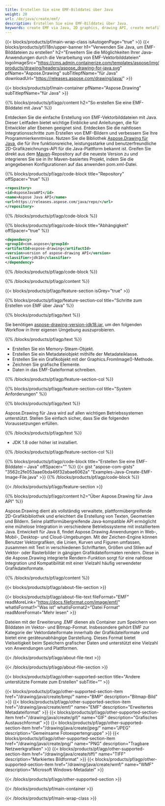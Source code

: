 ```yaml
---
title: Erstellen Sie eine EMF-Bilddatei über Java
weight: 20
url: /de/java/create/emf/
description: Erstellen Sie eine EMF-Bilddatei über Java.
keywords: create EMF via Java, 2D graphics, drawing API, create metafile in Java, Drawing für Java, save EMF image file, cross-platform 2D graphic library, Metafile class, vector graphics drawing, draw line, EMF image file, Graphics file formats
---
```


{{< blocks/products/pf/main-wrap-class isAutogenPage="true" >}}
{{< blocks/products/pf/i18n/upper-banner h1="Verwenden Sie Java, um EMF-Bilddateien zu erstellen" h2="Erweitern Sie die Möglichkeiten Ihrer Java-Anwendungen durch die Verarbeitung von EMF-Vektorbilddateien" logoImageSrc="https://cms.admin.containerize.com/templates/aspose/img/products/drawing/headers/aspose_drawing-for-java.svg" pfName="Aspose.Drawing" subTitlepfName="für Java" downloadUrl="https://releases.aspose.com/drawing/java/" >}}

{{< blocks/products/pf/main-container pfName="Aspose.Drawing" subTitlepfName="für Java" >}}


{{% blocks/products/pf/agp/content h2="So erstellen Sie eine EMF-Bilddatei mit Java" %}}

Entdecken Sie die einfache Erstellung von EMF-Vektorbilddateien mit Java. Dieser Leitfaden bietet wichtige Einblicke und Anleitungen, die für Entwickler aller Ebenen geeignet sind. Entdecken Sie die nahtlosen Integrationsschritte zum Erstellen von EMF-Bildern und verbessern Sie Ihre Programmierkenntnisse. Nutzen Sie die Bibliothek [Aspose.Drawing für Java](https://products.aspose.com/drawing/java), die für ihre funktionsreiche, leistungsstarke und benutzerfreundliche 2D-Grafikzeichnungs-API für die Java-Plattform bekannt ist. Greifen Sie direkt aus dem [Maven](https://releases.aspose.com/java/repo/com/aspose/aspose-drawing/)-Repository auf die neueste Version zu und integrieren Sie sie in Ihr Maven-basiertes Projekt, indem Sie die angegebenen Konfigurationen auf das anwenden pom.xml-Datei.

{{% blocks/products/pf/agp/code-block title="Repository" offSpacer="true" %}}

```xml
<repository>
<id>AsposeJavaAPI</id>
<name>Aspose Java API</name>
<url>https://releases.aspose.com/java/repo/</url>
</repository>
```

{{% /blocks/products/pf/agp/code-block %}}

{{% blocks/products/pf/agp/code-block title="Abhängigkeit" offSpacer="true" %}}

```xml
<dependency>
<groupId>com.aspose</groupId>
<artifactId>aspose-drawing</artifactId>
<version>version of aspose-drawing API</version>
<classifier>jdk18</classifier>
</dependency>
```

{{% /blocks/products/pf/agp/code-block %}}

{{% /blocks/products/pf/agp/content %}}


{{< blocks/products/pf/agp/feature-section isGrey="true" >}}

{{% blocks/products/pf/agp/feature-section-col title="Schritte zum Erstellen von EMF über Java" %}}

{{% blocks/products/pf/agp/text %}}

Sie benötigen [aspose-drawing-version-jdk18.jar](https://releases.aspose.com/drawing/java/), um den folgenden Workflow in Ihrer eigenen Umgebung auszuprobieren.

{{% /blocks/products/pf/agp/text %}}

+ Erstellen Sie ein Memory-Steam-Objekt.
+ Erstellen Sie ein Metadateiobjekt mithilfe der Metadateiklasse.
+ Erstellen Sie ein Grafikobjekt mit der Graphics.FromImage()-Methode.
+ Zeichnen Sie grafische Elemente.
+ Daten in das EMF-Dateiformat schreiben.

{{% /blocks/products/pf/agp/feature-section-col %}}

{{% blocks/products/pf/agp/feature-section-col title="System Anforderungen" %}}

{{% blocks/products/pf/agp/text %}}

Aspose.Drawing für Java wird auf allen wichtigen Betriebssystemen unterstützt. Stellen Sie einfach sicher, dass Sie die folgenden Voraussetzungen erfüllen.

{{% /blocks/products/pf/agp/text %}}

- JDK 1.8 oder höher ist installiert.

{{% /blocks/products/pf/agp/feature-section-col %}}

{{% blocks/products/pf/agp/code-block title="Erstellen Sie eine EMF-Bilddatei – Java" offSpacer="" %}}
{{< gist "aspose-com-gists" "3562c2fe053aae0bda46f32abae6062a" "Examples-Java-Create-EMF-Image-File.java" >}}
{{% /blocks/products/pf/agp/code-block %}}

{{< /blocks/products/pf/agp/feature-section >}}


<!-- aboutfile Starts -->

{{% blocks/products/pf/agp/content h2="Über Aspose.Drawing für Java API" %}}

Aspose.Drawing dient als vollständig verwaltete, plattformübergreifende 2D-Grafikbibliothek und erleichtert die Erstellung von Texten, Geometrien und Bildern. Seine plattformübergreifende Java-kompatible API ermöglicht eine mühelose Integration in verschiedene Betriebssysteme mit installiertem Java. Entwickelt für Java 8, findet Aspose.Drawing Anwendungen in Web-, Mobil-, Desktop- und Cloud-Umgebungen. Mit der Zeichen-Engine können Benutzer Vektorgrafiken, die Linien, Kurven und Figuren umfassen, zusammen mit Text in verschiedenen Schriftarten, Größen und Stilen auf Vektor- oder Rasterbilder in gängigen Grafikdateiformaten rendern. Diese in die Aspose.Drawing integrierte Rendern-Funktion sorgt für eine nahtlose Integration und Kompatibilität mit einer Vielzahl häufig verwendeter Grafikdateiformate.

{{% /blocks/products/pf/agp/content %}}


{{< blocks/products/pf/agp/about-file-section >}}

{{< blocks/products/pf/agp/about-file-text fileFormat="EMF" readMoreLink="https://docs.fileformat.com/image/emf/" whatIsFormat1="Was ist" whatIsFormat2="Datei Format" readMoreFormat="Mehr lesen" >}}

Dateien mit der Erweiterung .EMF dienen als Container zum Speichern von Bilddaten im Vektor- und Bitmap-Format. Insbesondere gehört EMF zur Kategorie der Vektordateiformate innerhalb der Grafikdateiformate und bietet eine geräteunabhängige Darstellung. Dieses Format bietet Vielseitigkeit beim Speichern grafischer Daten und unterstützt eine Vielzahl von Anwendungen und Plattformen.

{{< /blocks/products/pf/agp/about-file-text >}}

{{< /blocks/products/pf/agp/about-file-section >}}

<!-- aboutfile Ends -->


{{< blocks/products/pf/agp/other-supported-section title="Andere unterstützte Formate zum Erstellen" subTitle="" >}}

{{< blocks/products/pf/agp/other-supported-section-item href="/drawing/java/create/bmp/" name="BMP" description="Bitmap-Bild" >}}
{{< blocks/products/pf/agp/other-supported-section-item href="/drawing/java/create/emf/" name="EMF" description="Erweitertes Metadateiformat" >}}
{{< blocks/products/pf/agp/other-supported-section-item href="/drawing/java/create/gif/" name="GIF" description="Grafisches Austauschformat" >}}
{{< blocks/products/pf/agp/other-supported-section-item href="/drawing/java/create/jpeg/" name="JPEG" description="Gemeinsame Fotoexpertengruppe" >}}
{{< blocks/products/pf/agp/other-supported-section-item href="/drawing/java/create/png/" name="PNG" description="Tragbare Netzwerkgrafiken" >}}
{{< blocks/products/pf/agp/other-supported-section-item href="/drawing/java/create/tiff/" name="TIFF" description="Markiertes Bildformat" >}}
{{< blocks/products/pf/agp/other-supported-section-item href="/drawing/java/create/wmf/" name="WMF" description="Microsoft Windows-Metadatei" >}}


{{< /blocks/products/pf/agp/other-supported-section >}}

{{< /blocks/products/pf/main-container >}}

{{< /blocks/products/pf/main-wrap-class >}}
